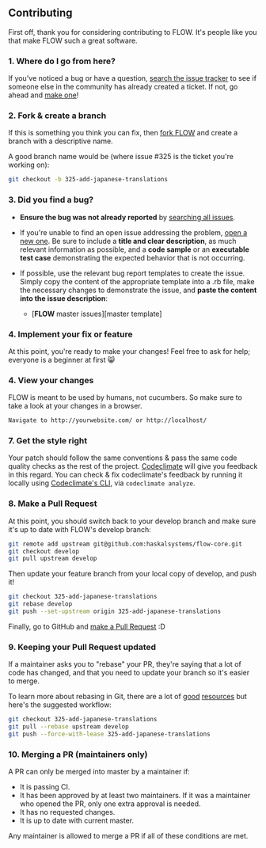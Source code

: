## Contributing

First off, thank you for considering contributing to FLOW. It's people
like you that make FLOW such a great software.

### 1. Where do I go from here?

If you've noticed a bug or have a question, [search the issue tracker][] to see if
someone else in the community has already created a ticket. If not, go ahead and
[make one][new issue]!

### 2. Fork & create a branch

If this is something you think you can fix, then [fork FLOW][] and
create a branch with a descriptive name.

A good branch name would be (where issue #325 is the ticket you're working on):

```sh
git checkout -b 325-add-japanese-translations
```

### 3. Did you find a bug?

* **Ensure the bug was not already reported** by [searching all issues][].

* If you're unable to find an open issue addressing the problem,
  [open a new one][new issue]. Be sure to include a **title and clear
  description**, as much relevant information as possible, and a **code sample**
  or an **executable test case** demonstrating the expected behavior that is not
  occurring.

* If possible, use the relevant bug report templates to create the issue.
  Simply copy the content of the appropriate template into a .rb file, make the
  necessary changes to demonstrate the issue, and **paste the content into the
  issue description**:
  * [**FLOW** master issues][master template]

### 4. Implement your fix or feature

At this point, you're ready to make your changes! Feel free to ask for help;
everyone is a beginner at first :smile_cat:

### 4. View your changes

FLOW is meant to be used by humans, not cucumbers. So make sure to take
a look at your changes in a browser.

```sh
Navigate to http://yourwebsite.com/ or http://localhost/
```

### 7. Get the style right

Your patch should follow the same conventions & pass the same code quality
checks as the rest of the project. [Codeclimate][codeclimate] will give you
feedback in this regard. You can check & fix codeclimate's feedback by running
it locally using [Codeclimate's CLI][codeclimate cli], via `codeclimate analyze`.

### 8. Make a Pull Request

At this point, you should switch back to your develop branch and make sure it's
up to date with FLOW's develop branch:

```sh
git remote add upstream git@github.com:haskalsystems/flow-core.git
git checkout develop
git pull upstream develop
```

Then update your feature branch from your local copy of develop, and push it!

```sh
git checkout 325-add-japanese-translations
git rebase develop
git push --set-upstream origin 325-add-japanese-translations
```

Finally, go to GitHub and [make a Pull Request][] :D

### 9. Keeping your Pull Request updated

If a maintainer asks you to "rebase" your PR, they're saying that a lot of code
has changed, and that you need to update your branch so it's easier to merge.

To learn more about rebasing in Git, there are a lot of [good][git rebasing]
[resources][interactive rebase] but here's the suggested workflow:

```sh
git checkout 325-add-japanese-translations
git pull --rebase upstream develop
git push --force-with-lease 325-add-japanese-translations
```

### 10. Merging a PR (maintainers only)

A PR can only be merged into master by a maintainer if:

* It is passing CI.
* It has been approved by at least two maintainers. If it was a maintainer who
  opened the PR, only one extra approval is needed.
* It has no requested changes.
* It is up to date with current master.

Any maintainer is allowed to merge a PR if all of these conditions are
met.

[search the issue tracker]: https://github.com/HaskalSystems/flow-core/issues?q=something
[new issue]: https://github.com/HaskalSystems/flow-core/issues/new
[fork FLOW]: https://help.github.com/articles/fork-a-repo
[searching all issues]: https://github.com/HaskalSystems/flow-core/issues?q=
[codeclimate]: https://codeclimate.com
[codeclimate cli]: https://github.com/codeclimate/codeclimate
[make a pull request]: https://help.github.com/articles/creating-a-pull-request
[git rebasing]: http://git-scm.com/book/en/Git-Branching-Rebasing
[interactive rebase]: https://help.github.com/articles/interactive-rebase